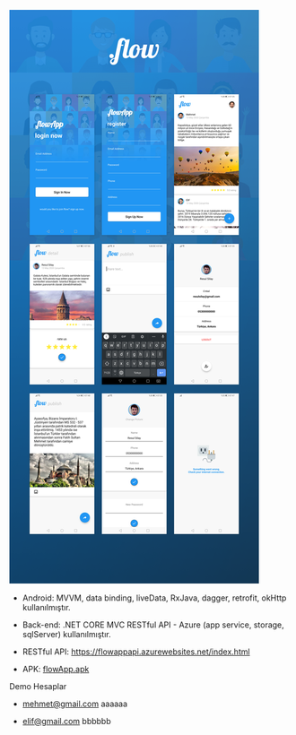 ![alt text](https://raw.githubusercontent.com/ResulSilay/FlowApp/master/ss/flow.png)



- Android: MVVM, data binding, liveData, RxJava, dagger, retrofit, okHttp kullanılmıştır.
- Back-end: .NET CORE MVC RESTful API - Azure (app service, storage, sqlServer) kullanılmıştır.

- RESTful API: https://flowappapi.azurewebsites.net/index.html
- APK: [flowApp.apk](https://raw.githubusercontent.com/ResulSilay/FlowApp/master/ss/flow.apk)

Demo Hesaplar

- mehmet@gmail.com
aaaaaa

- elif@gmail.com
bbbbbb
